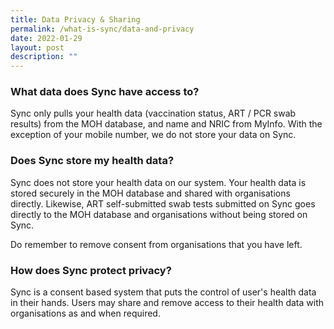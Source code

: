 ```yaml
---
title: Data Privacy & Sharing
permalink: /what-is-sync/data-and-privacy
date: 2022-01-29
layout: post
description: ""
---
```

### **What data does Sync have access to?**

Sync only pulls your health data (vaccination status, ART / PCR swab results) from the MOH database, and name and NRIC from MyInfo. With the exception of your mobile number, we do not store your data on Sync.

### **Does Sync store my health data?**

Sync does not store your health data on our system. Your health data is stored securely in the MOH database and shared with organisations directly. Likewise, ART self-submitted swab tests submitted on Sync goes directly to the MOH database and organisations without being stored on Sync. 

Do remember to remove consent from organisations that you have left. 


### **How does Sync protect privacy?**
Sync is a consent based system that puts the control of user's health data in their hands. Users may share and remove access to their health data with organisations as and when required.